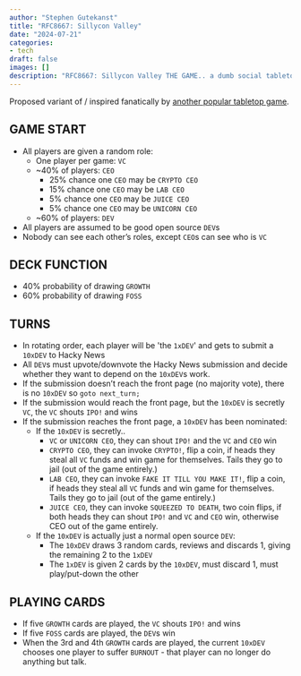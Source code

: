 ```yaml
---
author: "Stephen Gutekanst"
title: "RFC8667: Sillycon Valley"
date: "2024-07-21"
categories:
- tech
draft: false
images: []
description: "RFC8667: Sillycon Valley THE GAME.. a dumb social tabletop game for 1x developers.."
---
```


Proposed variant of / inspired fanatically by [another popular tabletop game](https://www.secrethitler.com).

## GAME START

* All players are given a random role:
  * One player per game: `VC`
  * ~40% of players: `CEO`
    * 25% chance one `CEO` may be `CRYPTO CEO`
    * 15% chance one `CEO` may be `LAB CEO`
    * 5% chance one `CEO` may be `JUICE CEO`
    * 5% chance one `CEO` may be `UNICORN CEO`
  * ~60% of players: `DEV`
* All players are assumed to be good open source `DEV`s
* Nobody can see each other’s roles, except `CEO`s can see who is `VC`

## DECK FUNCTION

* 40% probability of drawing `GROWTH`
* 60% probability of drawing `FOSS`

## TURNS

* In rotating order, each player will be 'the `1xDEV`' and gets to submit a `10xDEV` to Hacky News
* All `DEV`s must upvote/downvote the Hacky News submission and decide whether they want to depend on the `10xDEV`s work.
* If the submission doesn’t reach the front page (no majority vote), there is no `10xDEV` so `goto next_turn;`
* If the submission would reach the front page, but the `10xDEV` is secretly `VC`, the `VC` shouts `IPO!` and wins
* If the submission reaches the front page, a `10xDEV` has been nominated:
  * If the `10xDEV` is secretly..
    * `VC` or `UNICORN CEO`, they can shout `IPO!` and the `VC` and `CEO` win
    * `CRYPTO CEO`, they can invoke `CRYPTO!`, flip a coin, if heads they steal all `VC` funds and win game for themselves. Tails they go to jail (out of the game entirely.)
    * `LAB CEO`, they can invoke `FAKE IT TILL YOU MAKE IT!`, flip a coin, if heads they steal all `VC` funds and win game for themselves. Tails they go to jail (out of the game entirely.)
    * `JUICE CEO`, they can invoke `SQUEEZED TO DEATH`, two coin flips, if both heads they can shout `IPO!` and `VC` and `CEO` win, otherwise CEO out of the game entirely.
  * If the `10xDEV` is actually just a normal open source `DEV`:
    * The `10xDEV` draws 3 random cards, reviews and discards 1, giving the remaining 2 to the `1xDEV`
    * The `1xDEV` is given 2 cards by the `10xDEV`, must discard 1, must play/put-down the other

## PLAYING CARDS 

* If five `GROWTH` cards are played, the `VC` shouts `IPO!` and wins
* If five `FOSS` cards are played, the `DEV`s win
* When the 3rd and 4th `GROWTH` cards are played, the current `10xDEV` chooses one player to suffer `BURNOUT` - that player can no longer do anything but talk.
